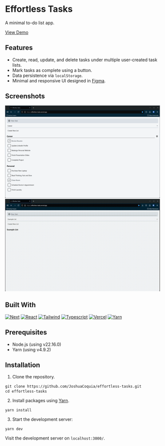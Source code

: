 # Effortless Tasks

A minimal to-do list app.

[View Demo][app-url]

## Features

- Create, read, update, and delete tasks under multiple user-created task lists.
- Mark tasks as complete using a button.
- Data persistence via `localStorage`.
- Minimal and responsive UI designed in [Figma][Figma-url].

## Screenshots
![Screenshot](./screenshots/EffortlessTasksScreenshot.png)
![Screen Recording](./screenshots/EffortlessTasksDemo.gif)

## Built With

[![Next][Next.js]][Next-url]
[![React][React.js]][React-url]
[![Tailwind][Tailwindcss]][Tailwind-url]
[![Typescript][Typescript]][Typescript-url]
[![Vercel][Vercel]][Vercel-url]
[![Yarn][Yarnpkg]][Yarn-url]

## Prerequisites

* Node.js (using v22.16.0)
* Yarn (using v4.9.2)

## Installation

1. Clone the repository.

```
git clone https://github.com/JoshuaCoquia/effortless-tasks.git
cd effortless-tasks
```

2. Install packages using [Yarn][Yarn-url].
```
yarn install
```

3. Start the development server:
```
yarn dev
```

Visit the development server on `localhost:3000/`.

[app-url]: https://effortless-tasks.vercel.app
[Figma]: https://img.shields.io/badge/Figma-F24E1E?style=for-the-badge&logo=figma&logoColor=white
[Figma-url]: https://figma.com
[Next.js]: https://img.shields.io/badge/next.js-000000?style=for-the-badge&logo=nextdotjs&logoColor=white
[Next-url]: https://nextjs.org/
[React.js]: https://img.shields.io/badge/React-20232A?style=for-the-badge&logo=react&logoColor=61DAFB
[React-url]: https://reactjs.org/
[Tailwindcss]: https://img.shields.io/badge/Tailwind_CSS-38B2AC?style=for-the-badge&logo=tailwind-css&logoColor=white
[Tailwind-url]: https://tailwindcss.com/
[Typescript]: https://img.shields.io/badge/typescript-%23007ACC.svg?style=for-the-badge&logo=typescript&logoColor=white
[Typescript-url]: https://typescriptlang.org
[Vercel]: https://img.shields.io/badge/Vercel-000000?style=for-the-badge&logo=vercel&logoColor=white]
[Vercel-url]: https://vercel.com
[Yarnpkg]: https://img.shields.io/badge/Yarn-2C8EBB?style=for-the-badge&logo=yarn&logoColor=white
[Yarn-url]: https://yarnpkg.com